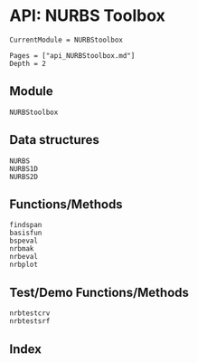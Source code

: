 # API: NURBS Toolbox

```@meta
CurrentModule = NURBStoolbox
```

```@contents
Pages = ["api_NURBStoolbox.md"]
Depth = 2
```

## Module

```@docs
NURBStoolbox
```

## Data structures

```@docs
NURBS
NURBS1D
NURBS2D
```

## Functions/Methods

```@docs
findspan
basisfun
bspeval
nrbmak
nrbeval
nrbplot
```

## Test/Demo Functions/Methods

```@docs
nrbtestcrv
nrbtestsrf
```

## Index

```@index
```
